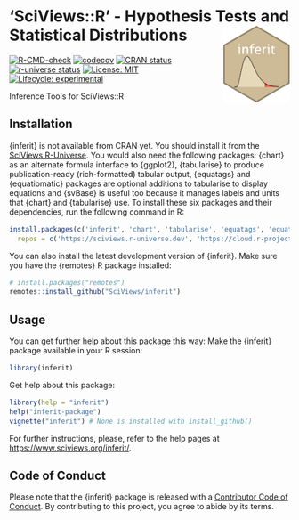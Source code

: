 
<!-- README.md is generated from README.Rmd. Please edit that file -->

# ‘SciViews::R’ - Hypothesis Tests and Statistical Distributions <a href='https://www.sciviews.org/inferit'><img src='man/figures/logo.png' align='right' height='138'/></a>

<!-- badges: start -->

[![R-CMD-check](https://github.com/SciViews/inferit/actions/workflows/R-CMD-check.yaml/badge.svg)](https://github.com/SciViews/inferit/actions/workflows/R-CMD-check.yaml)
[![codecov](https://codecov.io/gh/SciViews/inferit/branch/main/graph/badge.svg?token=6FYPRdhoFJ)](https://codecov.io/gh/SciViews/inferit?branch=main)
[![CRAN
status](https://www.r-pkg.org/badges/version/inferit)](https://cran.r-project.org/package=inferit)
[![r-universe
status](https://sciviews.r-universe.dev/badges/inferit)](https://sciviews.r-universe.dev/inferit)
[![License:
MIT](https://img.shields.io/badge/License-MIT-yellow.svg)](https://opensource.org/licenses/MIT)
[![Lifecycle:
experimental](https://img.shields.io/badge/lifecycle-experimental-orange.svg)](https://lifecycle.r-lib.org/articles/stages.html#experimental)
<!-- badges: end -->

Inference Tools for SciViews::R

## Installation

{inferit} is not available from CRAN yet. You should install it from the
[SciViews R-Universe](https://sciviews.r-universe.dev). You would also
need the following packages: {chart} as an alternate formula interface
to {ggplot2}, {tabularise} to produce publication-ready (rich-formatted)
tabular output, {equatags} and {equatiomatic} packages are optional
additions to tabularise to display equations and {svBase} is useful too
because it manages labels and units that {chart} and {tabularise} use.
To install these six packages and their dependencies, run the following
command in R:

``` r
install.packages(c('inferit', 'chart', 'tabularise', 'equatags', 'equatiomatic', 'svBase'),
  repos = c('https://sciviews.r-universe.dev', 'https://cloud.r-project.org'))
```

You can also install the latest development version of {inferit}. Make
sure you have the {remotes} R package installed:

``` r
# install.packages("remotes")
remotes::install_github("SciViews/inferit")
```

## Usage

You can get further help about this package this way: Make the {inferit}
package available in your R session:

``` r
library(inferit)
```

Get help about this package:

``` r
library(help = "inferit")
help("inferit-package")
vignette("inferit") # None is installed with install_github()
```

For further instructions, please, refer to the help pages at
<https://www.sciviews.org/inferit/>.

## Code of Conduct

Please note that the {inferit} package is released with a [Contributor
Code of
Conduct](https://contributor-covenant.org/version/2/1/CODE_OF_CONDUCT.html).
By contributing to this project, you agree to abide by its terms.
